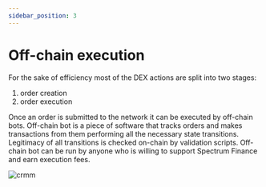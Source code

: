```yaml
---
sidebar_position: 3
---
```


# Off-chain execution

For the sake of efficiency most of the DEX actions are split into two stages:

1. order creation
2. order execution

Once an order is submitted to the network it can be executed by off-chain bots. Off-chain bot is a piece of software that tracks orders and makes transactions from them performing all the necessary state transitions. Legitimacy of all transitions is checked on-chain by validation scripts. Off-chain bot can be run by anyone who is willing to support Spectrum Finance and earn execution fees.

![crmm](/img/protocol-overview/amm/3.png)
